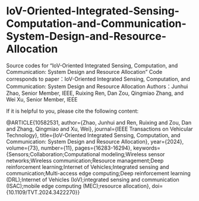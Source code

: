 # IoV-Oriented-Integrated-Sensing-Computation-and-Communication-System-Design-and-Resource-Allocation
Source codes for “IoV-Oriented Integrated Sensing, Computation, and  Communication: System Design and  Resource Allocation”
Code corresponds to paper：IoV-Oriented Integrated Sensing, Computation, and Communication: System Design and Resource Allocation
Authors：Junhui Zhao, Senior Member, IEEE, Ruixing Ren, Dan Zou, Qingmiao Zhang, and Wei Xu, Senior Member, IEEE

If it is helpful to you, please cite the following content:

@ARTICLE{10582531,
  author={Zhao, Junhui and Ren, Ruixing and Zou, Dan and Zhang, Qingmiao and Xu, Wei},
  journal={IEEE Transactions on Vehicular Technology}, 
  title={IoV-Oriented Integrated Sensing, Computation, and Communication: System Design and Resource Allocation}, 
  year={2024},
  volume={73},
  number={11},
  pages={16283-16294},
  keywords={Sensors;Collaboration;Computational modeling;Wireless sensor networks;Wireless communication;Resource management;Deep reinforcement learning;Internet of Vehicles;Integrated sensing and communication;Multi-access edge computing;Deep reinforcement learning (DRL);Internet of Vehicles (IoV);integrated sensing and communication (ISAC);mobile edge computing (MEC);resource allocation},
  doi={10.1109/TVT.2024.3422270}}
